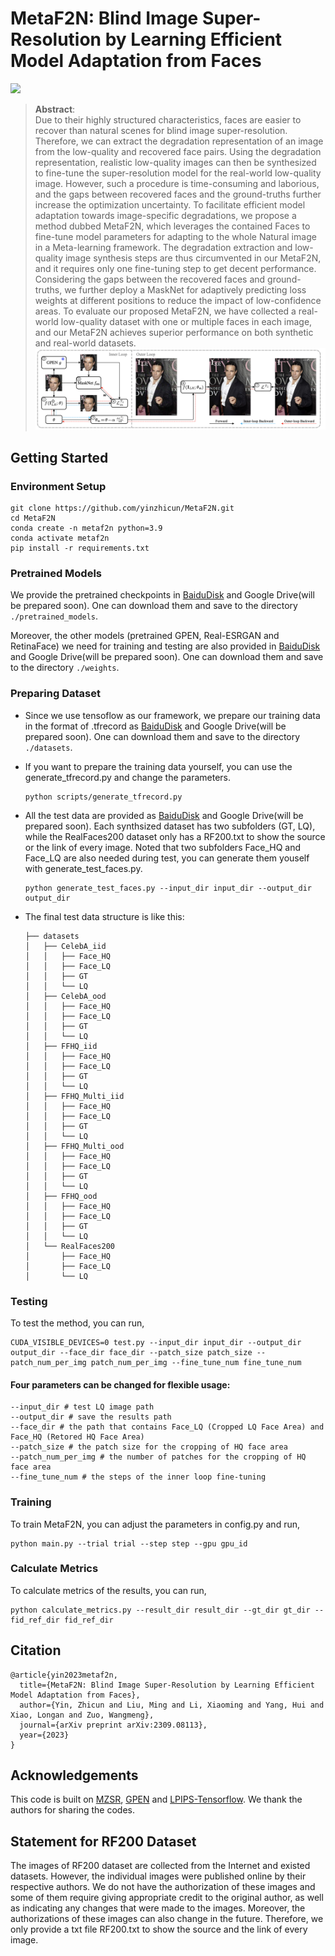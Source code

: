 # MetaF2N: Blind Image Super-Resolution by Learning Efficient Model Adaptation from Faces

<a href="https://arxiv.org/pdf/2309.08113.pdf"><img src="https://img.shields.io/badge/arXiv-2309.08113-b31b1b.svg" height=22.5></a>

>**Abstract**: <br>
> Due to their highly structured characteristics, faces are easier to recover than natural scenes for blind image super-resolution. Therefore, we can extract the degradation representation of an image from the low-quality and recovered face pairs. Using the degradation representation, realistic low-quality images can then be synthesized to fine-tune the super-resolution model for the real-world low-quality image. However, such a procedure is time-consuming and laborious, and the gaps between recovered faces and the ground-truths further increase the optimization uncertainty. To facilitate efficient model adaptation towards image-specific degradations, we propose a method dubbed MetaF2N, which leverages the contained Faces to fine-tune model parameters for adapting to the whole Natural image in a Meta-learning framework. The degradation extraction and low-quality image synthesis steps are thus circumvented in our MetaF2N, and it requires only one fine-tuning step to get decent performance. Considering the gaps between the recovered faces and ground-truths, we further deploy a MaskNet for adaptively predicting loss weights at different positions to reduce the impact of low-confidence areas. To evaluate our proposed MetaF2N, we have collected a real-world low-quality dataset with one or multiple faces in each image, and our MetaF2N achieves superior performance on both synthetic and real-world datasets.
![method](assets/method.png)



## Getting Started

### Environment Setup

```shell
git clone https://github.com/yinzhicun/MetaF2N.git
cd MetaF2N
conda create -n metaf2n python=3.9
conda activate metaf2n
pip install -r requirements.txt
```

### Pretrained Models

We provide the pretrained checkpoints in [BaiduDisk](https://pan.baidu.com/s/1Up3W9OKVNgdZT1mwQHZeoQ?pwd=7fm2) and Google Drive(will be prepared soon). One can download them and save to the directory `./pretrained_models`.

Moreover, the other models (pretrained GPEN, Real-ESRGAN and RetinaFace) we need for training and testing are also provided in [BaiduDisk](https://pan.baidu.com/s/13GEXwwA2250V18_oyWuSnA?pwd=8es6) and Google Drive(will be prepared soon). One can download them and save to the directory `./weights`.

### Preparing Dataset

- Since we use tensoflow as our framework, we prepare our training data in the format of .tfrecord as [BaiduDisk](https://pan.baidu.com/s/1jNOJEbFr1KdFT08Gfmanqw?pwd=9qgp) and Google Drive(will be prepared soon). One can download them and save to the directory `./datasets`.

- If you want to prepare the training data yourself, you can use the generate_tfrecord.py and change the parameters.
    ```shell
    python scripts/generate_tfrecord.py
    ```

- All the test data are provided as [BaiduDisk](https://pan.baidu.com/s/1zMGCocoXNsXyLfURjgCWeg?pwd=ywm5) and Google Drive(will be prepared soon). Each synthsized dataset has two subfolders (GT, LQ), while the RealFaces200 dataset only has a RF200.txt to show the source or the link of every image. Noted that two subfolders Face_HQ and Face_LQ are also needed during test, you can generate them youself with generate_test_faces.py.
    ```shell
    python generate_test_faces.py --input_dir input_dir --output_dir output_dir
    ```

- The final test data structure is like this:
    ```shell
    ├── datasets
    │   ├── CelebA_iid
    │   │   ├── Face_HQ
    │   │   ├── Face_LQ
    │   │   ├── GT
    │   │   └── LQ
    │   ├── CelebA_ood
    │   │   ├── Face_HQ
    │   │   ├── Face_LQ
    │   │   ├── GT
    │   │   └── LQ
    │   ├── FFHQ_iid
    │   │   ├── Face_HQ
    │   │   ├── Face_LQ
    │   │   ├── GT
    │   │   └── LQ
    │   ├── FFHQ_Multi_iid
    │   │   ├── Face_HQ
    │   │   ├── Face_LQ
    │   │   ├── GT
    │   │   └── LQ
    │   ├── FFHQ_Multi_ood
    │   │   ├── Face_HQ
    │   │   ├── Face_LQ
    │   │   ├── GT
    │   │   └── LQ
    │   ├── FFHQ_ood
    │   │   ├── Face_HQ
    │   │   ├── Face_LQ
    │   │   ├── GT
    │   │   └── LQ
    │   └── RealFaces200
    │       ├── Face_HQ
    │       ├── Face_LQ
    │       └── LQ
    ```
    
### Testing

To test the method, you can run,

```Shell
CUDA_VISIBLE_DEVICES=0 test.py --input_dir input_dir --output_dir output_dir --face_dir face_dir --patch_size patch_size --patch_num_per_img patch_num_per_img --fine_tune_num fine_tune_num
```

#### __Four parameters can be changed for flexible usage:__
```
--input_dir # test LQ image path
--output_dir # save the results path
--face_dir # the path that contains Face_LQ (Cropped LQ Face Area) and Face_HQ (Retored HQ Face Area)
--patch_size # the patch size for the cropping of HQ face area
--patch_num_per_img # the number of patches for the cropping of HQ face area
--fine_tune_num # the steps of the inner loop fine-tuning

```

### Training

To train MetaF2N, you can adjust the parameters in config.py and run,

```Shell
python main.py --trial trial --step step --gpu gpu_id
```

### Calculate Metrics

To calculate metrics of the results, you can run,

```Shell
python calculate_metrics.py --result_dir result_dir --gt_dir gt_dir --fid_ref_dir fid_ref_dir
```

## Citation

```
@article{yin2023metaf2n,
  title={MetaF2N: Blind Image Super-Resolution by Learning Efficient Model Adaptation from Faces},
  author={Yin, Zhicun and Liu, Ming and Li, Xiaoming and Yang, Hui and Xiao, Longan and Zuo, Wangmeng},
  journal={arXiv preprint arXiv:2309.08113},
  year={2023}
}
```

## Acknowledgements

This code is built on [MZSR](https://github.com/JWSoh/MZSR), [GPEN](https://github.com/yangxy/GPEN) and [LPIPS-Tensorflow](https://github.com/alexlee-gk/lpips-tensorflow). We thank the authors for sharing the codes.

## Statement for RF200 Dataset

The images of RF200 dataset are collected from the Internet and existed datasets. However, the individual images were published online by their respective authors. We do not have the authorization of these images and some of them require giving appropriate credit to the original author, as well as indicating any changes that were made to the images. Moreover, the authorizations of these images can also change in the future. Therefore, we only provide a txt file RF200.txt to show the source and the link of every image.